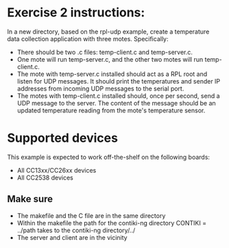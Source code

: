 # Exercise 2 instructions:
In a new directory, based on the rpl-udp example, create a temperature data collection application with three
motes. Specifically:
- There should be two .c files: temp-client.c and temp-server.c.
- One mote will run temp-server.c, and the other two motes will run temp-client.c.
- The mote with temp-server.c installed should act as a RPL root and listen for UDP messages. It should
print the temperatures and sender IP addresses from incoming UDP messages to the serial port.
- The motes with temp-client.c installed should, once per second, send a UDP message to the server. The
content of the message should be an updated temperature reading from the mote's temperature sensor.

# Supported devices
This example is expected to work off-the-shelf on the following boards:

* All CC13xx/CC26xx devices
* All CC2538 devices

## Make sure
* The makefile and the C file are in the same directory
* Within the makefile the path for the contiki-ng directory CONTIKI = ../path takes to the contiki-ng directory/../
* The server and client are in the vicinity
	
	
